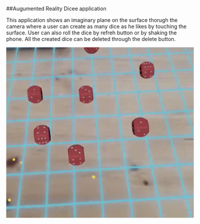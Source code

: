##Augumented Reality Dicee application


This application shows an imaginary plane on the surface thorugh the camera where a user can create as many dice as he likes by touching the surface. 
User can also roll the dice by refreh button or by shaking the phone. All the created dice can be deleted through the delete button. 

![app image](app-image.png)
